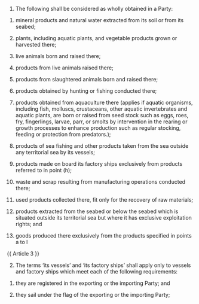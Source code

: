 1) The following shall be considered as wholly obtained in a Party:

1. mineral products and natural water extracted from its soil or from its seabed;

2. plants, including aquatic plants, and vegetable products grown or harvested there;

3. live animals born and raised there;

4. products from live animals raised there;

5. products from slaughtered animals born and raised there;

6. products obtained by hunting or fishing conducted there;

7. products obtained from aquaculture there (applies if aquatic organisms, including fish, molluscs, crustaceans, other aquatic invertebrates and aquatic plants, are born or raised from seed stock such as eggs, roes, fry,
fingerlings, larvae, parr, or smolts by intervention in the rearing or growth processes to enhance production such as regular stocking, feeding or protection from predators.);

8. products of sea fishing and other products taken from the sea outside any territorial sea by its vessels;

9. products made on board its factory ships exclusively from products referred to in point (h);

10. waste and scrap resulting from manufacturing operations conducted there;

11. used products collected there, fit only for the recovery of raw materials;

12. products extracted from the seabed or below the seabed which is situated outside its territorial sea but where it has exclusive exploitation rights; and

13. goods produced there exclusively from the products specified in points a to l

{{ Article 3 }}

2) The terms ‘its vessels’ and ‘its factory ships’ shall apply only to vessels and factory ships which meet each of the following requirements:

1. they are registered in the exporting or the importing Party; and

2. they sail under the flag of the exporting or the importing Party;
